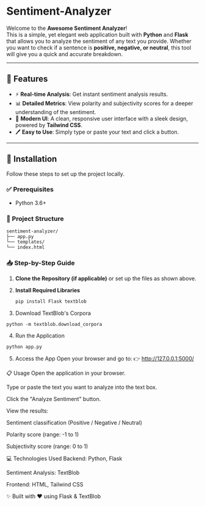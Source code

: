# Sentiment-Analyzer

Welcome to the **Awesome Sentiment Analyzer**!  
This is a simple, yet elegant web application built with **Python** and **Flask** that allows you to analyze the sentiment of any text you provide. Whether you want to check if a sentence is **positive, negative, or neutral**, this tool will give you a quick and accurate breakdown.

---

## 🌟 Features
- ⚡ **Real-time Analysis**: Get instant sentiment analysis results.  
- 📊 **Detailed Metrics**: View polarity and subjectivity scores for a deeper understanding of the sentiment.  
- 🎨 **Modern UI**: A clean, responsive user interface with a sleek design, powered by **Tailwind CSS**.  
- 🖊️ **Easy to Use**: Simply type or paste your text and click a button.  

---

## 🚀 Installation

Follow these steps to set up the project locally.

### ✅ Prerequisites
- Python 3.6+  


### 📂 Project Structure
```
sentiment-analyzer/
├── app.py
└── templates/
└── index.html
```

### 📥 Step-by-Step Guide
1. **Clone the Repository (if applicable)** or set up the files as shown above.  

2. **Install Required Libraries**  
   ```bash
   pip install Flask textblob
   ```
3. Download TextBlob's Corpora
```
python -m textblob.download_corpora
```
4. Run the Application
```
python app.py
```
5. Access the App
Open your browser and go to:
👉 http://127.0.0.1:5000/

📋 Usage
Open the application in your browser.

Type or paste the text you want to analyze into the text box.

Click the "Analyze Sentiment" button.

View the results:

Sentiment classification (Positive / Negative / Neutral)

Polarity score (range: -1 to 1)

Subjectivity score (range: 0 to 1)

💻 Technologies Used
Backend: Python, Flask

Sentiment Analysis: TextBlob

Frontend: HTML, Tailwind CSS

✨ Built with ❤️ using Flask & TextBlob
